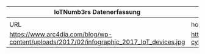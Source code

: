 |IoTNumb3rs Datenerfassung|||||||||||
| ---- | ---- | ---- | ---- | ---- | ---- | ---- | ---- | ---- | ---- | ---- |
||||||||||||
|URL|home_url|filename|device_class|device_count|market_class|market_volume|prognosis_year|publication_year|authorship_class|Dropbox folder|
|https://www.arc4dia.com/blog/wp-content/uploads/2017/02/infographic_2017_IoT_devices.jpg|https://www.arc4dia.com/blog/resources/2017-cybersecurity-iot-devices/|file3_infographic_2017_IoT_devices.jpg|Cybersecurity|20000000000|||2020|2017|Company|JinlinHolic/20181116-2100|
